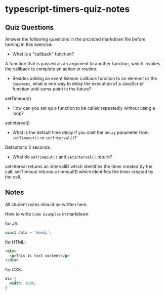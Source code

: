 # typescript-timers-quiz-notes

## Quiz Questions

Answer the following questions in the provided markdown file before turning in this exercise:

- What is a "callback" function?

A function that is passed as an argument to another function, which invokes the callback to complete an action or routine.

- Besides adding an event listener callback function to an element or the `document`, what is one way to delay the execution of a JavaScript function until some point in the future?

setTimeout()

- How can you set up a function to be called repeatedly without using a loop?

setInterval()

- What is the default time delay if you omit the `delay` parameter from `setTimeout()` or `setInterval()`?

Defaults to 0 seconds.

- What do `setTimeout()` and `setInterval()` return?

setInterval returns an intervalID which identifies the timer created by the call.
setTimeout returns a timeoutID which identifies the timer created by the call.

## Notes

All student notes should be written here.

How to write `Code Examples` in markdown

for JS:

```javascript
const data = 'Howdy';
```

for HTML:

```html
<div>
  <p>This is text content</p>
</div>
```

for CSS:

```css
div {
  width: 100%;
}
```
